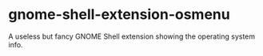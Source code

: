 # gnome-shell-extension-osmenu
A useless but fancy GNOME Shell extension showing the operating system info.
